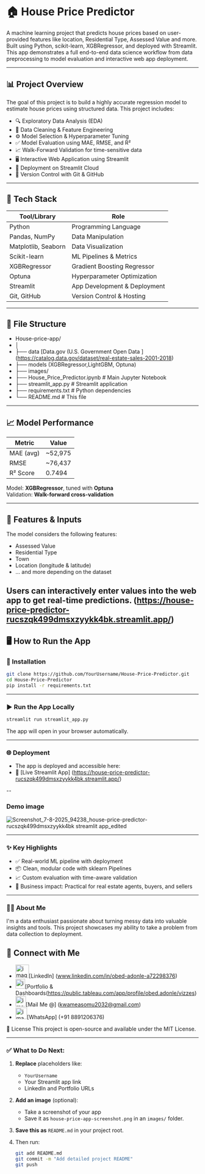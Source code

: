 # 🏠 House Price Predictor

A machine learning project that predicts house prices based on user-provided features like location, Residential Type, Assessed Value and more. 
Built using Python, scikit-learn, XGBRegressor, and deployed with Streamlit. This app demonstrates a full end-to-end data science workflow 
from data preprocessing to model evaluation and interactive web app deployment.

---

## 📊 Project Overview

The goal of this project is to build a highly accurate regression model to estimate house prices using structured data. This project includes:

- 🔍 Exploratory Data Analysis (EDA)
- 🧹 Data Cleaning & Feature Engineering
- ⚙️ Model Selection & Hyperparameter Tuning
- ✅ Model Evaluation using MAE, RMSE, and R²
- 📈 Walk-Forward Validation for time-sensitive data
- 🖥️ Interactive Web Application using Streamlit
- 🚀 Deployment on Streamlit Cloud
- 📁 Version Control with Git & GitHub

---

## 🚀 Tech Stack

| Tool/Library       | Role                                |
|--------------------|-------------------------------------|
| Python             | Programming Language                |
| Pandas, NumPy      | Data Manipulation                   |
| Matplotlib, Seaborn| Data Visualization                  |
| Scikit-learn       | ML Pipelines & Metrics              |
| XGBRegressor       | Gradient Boosting Regressor         |
| Optuna             | Hyperparameter Optimization         |
| Streamlit          | App Development & Deployment        |
| Git, GitHub        | Version Control & Hosting           |

---

## 📁 File Structure
- House-price-app/
- │
- ├── data [Data.gov (U.S. Government Open Data ] (https://catalog.data.gov/dataset/real-estate-sales-2001-2018) 
- ├── models (XGBRegressor,LightGBM, Optuna)
- ├── images/ 
- ├── House_Price_Predictor.ipynb # Main Jupyter Notebook
- ├── streamlit_app.py # Streamlit application
- ├── requirements.txt # Python dependencies
- └── README.md # This file


---

## 📈 Model Performance

| Metric        | Value          |
|---------------|----------------|
| MAE (avg)     | ~52,975        |
| RMSE          | ~76,437        |
| R² Score      | 0.7494         |

Model: **XGBRegressor**, tuned with **Optuna**  
Validation: **Walk-forward cross-validation**

---

## 🧪 Features & Inputs

The model considers the following features:

- Assessed Value
- Residential Type
- Town
- Location (longitude & latitude)
- ... and more depending on the dataset

Users can interactively enter values into the web app to get real-time predictions.
(https://house-price-predictor-rucszqk499dmsxzyykk4bk.streamlit.app/)
---

## 🖥️ How to Run the App

### 🔧 Installation

```bash
git clone https://github.com/YourUsername/House-Price-Predictor.git
cd House-Price-Predictor
pip install -r requirements.txt
```
---
### ▶️ Run the App Locally
```bash
streamlit run streamlit_app.py
```
The app will open in your browser automatically.

---

### 🌐 Deployment
- The app is deployed and accessible here:
- 🔗 [Live Streamlit App] (https://house-price-predictor-rucszqk499dmsxzyykk4bk.streamlit.app/)

--
### Demo image 
![Screenshot_7-8-2025_94238_house-price-predictor-rucszqk499dmsxzyykk4bk streamlit app_edited](https://github.com/user-attachments/assets/1c3995bb-afc2-4d5e-8682-8d7b2e3cb1a4)


---

### ✨ Key Highlights
- ✅ Real-world ML pipeline with deployment
- 📦 Clean, modular code with sklearn Pipelines
- 📈 Custom evaluation with time-aware validation
- 🎯 Business impact: Practical for real estate agents, buyers, and sellers

---
### 🙋‍♂️ About Me
I'm a data enthusiast passionate about turning messy data into valuable insights and tools. 
This project showcases my ability to take a problem from data collection to deployment.

## 🔗 Connect with Me

- <img width="35" height="35" alt="image" src="https://github.com/user-attachments/assets/d41e481f-a8bd-4fd5-888f-9b4b1b519eae" />[LinkedIn] (www.linkedin.com/in/obed-adonle-a72298376)
- <img width="25" height="25" alt="image" src="https://github.com/user-attachments/assets/a0c4a449-fb3c-4657-a6d5-7e0559dbe801" />[Portfolio & Dashboards(https://public.tableau.com/app/profile/obed.adonle/vizzes)
- <img width="27" height="27" alt="image" src="https://github.com/user-attachments/assets/49761877-99f2-423c-9e22-7ded6b648ccd" />[Mail Me @] (kwameasomu2032@gmail.com)
- <img width="30" height="30" alt="image" src="https://github.com/user-attachments/assets/787a3e42-6599-48db-9728-49184585d89f" />[WhatsApp] (+91 8891206376)



📄 License
This project is open-source and available under the MIT License.


---

### ✅ What to Do Next:

1. **Replace** placeholders like:
   - `YourUsername`
   - Your Streamlit app link
   - LinkedIn and Portfolio URLs

2. **Add an image** (optional):
   - Take a screenshot of your app
   - Save it as `house-price-app-screenshot.png` in an `images/` folder.

3. **Save this as** `README.md` in your project root.

4. Then run:
   ```bash
   git add README.md
   git commit -m "Add detailed project README"
   git push


